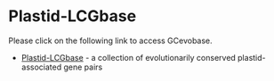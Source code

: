 # Plastid-LCGbase

Please click on the following link to access GCevobase.

* [Plastid-LCGbase](http://ec2-52-40-200-174.us-west-2.compute.amazonaws.com/plastid-LCGbase/) - a collection of evolutionarily conserved plastid-associated gene pairs



